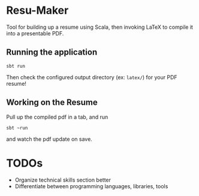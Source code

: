 # Resu-Maker

Tool for building up a resume using Scala, then invoking LaTeX to compile it into a presentable PDF.

## Running the application

```shell
sbt run
```

Then check the configured output directory (ex: `latex/`) for your PDF resume!

## Working on the Resume

Pull up the compiled pdf in a tab, and run

```shell
sbt ~run
```
and watch the pdf update on save.

# TODOs
 - Organize technical skills section better
  - Differentiate between programming languages, libraries, tools